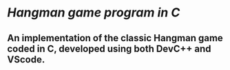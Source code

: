 # **_Hangman game program in C_** 

## An implementation of the classic Hangman game coded in C, developed using both DevC++ and VScode. 

